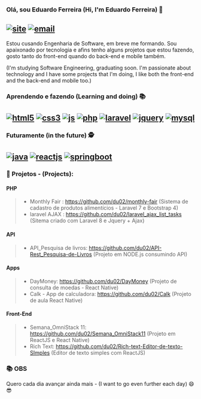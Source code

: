 ### Olá, sou Eduardo Ferreira (Hi, I'm Eduardo Ferreira) 👋
[![site](https://img.shields.io/badge/LinkedIn-0077B5?style=for-the-badge&logo=linkedin&logoColor=white)](https://www.linkedin.com/in/eduardo-ferreira-355a64157/) [![email](https://img.shields.io/badge/Gmail-D14836?style=for-the-badge&logo=gmail&logoColor=white)](eduardoferreira021294@gmail.com)
------------------
Estou cusando Engenharia de Software, em breve me formando. Sou apaixonado por tecnologia e afins tenho alguns projetos que estou fazendo,
gosto tanto do front-end quando do back-end e mobile também.

(I'm studying Software Engineering, graduating soon. I'm passionate about technology and I have some projects that I'm doing, I like both the front-end and the back-end and mobile too.)


### Aprendendo e fazendo (Learning and doing) 📚 
[![html5](https://img.shields.io/badge/HTML5-E34F26?style=for-the-badge&logo=html5&logoColor=white)]()
[![css3](https://img.shields.io/badge/CSS3-1572B6?style=for-the-badge&logo=css3&logoColor=white)]()
[![js](https://img.shields.io/badge/JavaScript-F7DF1E?style=for-the-badge&logo=javascript&logoColor=black)]()
[![php](https://img.shields.io/badge/PHP-777BB4?style=for-the-badge&logo=php&logoColor=white)]()
[![laravel](https://img.shields.io/badge/Laravel-FF2D20?style=for-the-badge&logo=laravel&logoColor=white)]()
[![jquery](https://img.shields.io/badge/jQuery-0769AD?style=for-the-badge&logo=jquery&logoColor=white)]()
[![mysql](https://img.shields.io/badge/MySQL-00000F?style=for-the-badge&logo=mysql&logoColor=white)]()
------------------

### Futuramente (in the future) 🕵 
[![java](https://img.shields.io/badge/Java-ED8B00?style=for-the-badge&logo=java&logoColor=white)]()
[![reactjs](https://img.shields.io/badge/React-20232A?style=for-the-badge&logo=react&logoColor=61DAFB)]()
[![springboot](https://img.shields.io/badge/Spring-6DB33F?style=for-the-badge&logo=spring&logoColor=white)]()
------------------

### 💼 Projetos - (Projects):

#### PHP
> - Monthly Fair : https://github.com/du02/monthly-fair (Sistema de cadastro de produtos alimentícios - Laravel 7 e Bootstrap 4)
> - laravel AJAX : https://github.com/du02/laravel_ajax_list_tasks (Sitema criado com Laravel 8 e Jquery + Ajax)

#### API
> - API_Pesquisa de livros: https://github.com/du02/API-Rest_Pesquisa-de-Livros (Projeto em NODE.js consumindo API)

#### Apps
> - DayMoney: https://github.com/du02/DayMoney (Projeto de consulta de moedas - React Native)
> - Calk - App de calculadora: https://github.com/du02/Calk (Projeto de aula React Native)

#### Front-End
> - Semana_OmniStack 11: https://github.com/du02/Semana_OmniStack11 (Projeto em ReactJS e React Native)
> - Rich Text: https://github.com/du02/Rich-text-Editor-de-texto-SImples (Editor de texto simples com ReactJS)

### 📚 OBS
Quero cada dia avançar ainda mais - (I want to go even further each day) 😄😎
